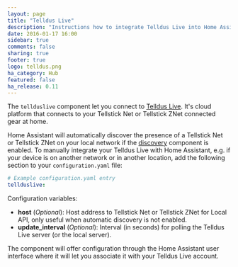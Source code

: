 ```yaml
---
layout: page
title: "Telldus Live"
description: "Instructions how to integrate Telldus Live into Home Assistant."
date: 2016-01-17 16:00
sidebar: true
comments: false
sharing: true
footer: true
logo: telldus.png
ha_category: Hub
featured: false
ha_release: 0.11
---
```


The `tellduslive` component let you connect to [Telldus Live](https://live.telldus.com). It's cloud platform that connects to your Tellstick Net or Tellstick ZNet connected gear at home.

Home Assistant will automatically discover the presence of a Tellstick Net or Tellstick ZNet on your local network if the [discovery]({{site_root}}/components/discovery/) component is enabled. To manually integrate your Telldus Live with Home Assistant, e.g. if your device is on another network or in another location, add the following section to your `configuration.yaml` file:

```yaml
# Example configuration.yaml entry
tellduslive:
```

Configuration variables:

- **host** (*Optional*): Host address to Tellstick Net or Tellstick ZNet for Local API, only useful when automatic discovery is not enabled.
- **update_interval** (*Optional*): Interval (in seconds) for polling the Telldus Live server (or the local server).

The component will offer configuration through the Home Assistant user interface where it will let you associate it with your Telldus Live account.
